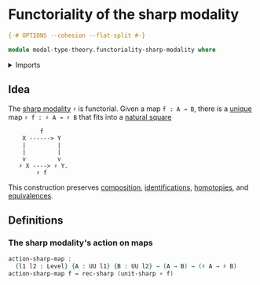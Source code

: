 # Functoriality of the sharp modality

```agda
{-# OPTIONS --cohesion --flat-split #-}

module modal-type-theory.functoriality-sharp-modality where
```

<details><summary>Imports</summary>

```agda
open import foundation.action-on-identifications-functions
open import foundation.dependent-pair-types
open import foundation.function-types
open import foundation.homotopies
open import foundation.identity-types
open import foundation.locally-small-types
open import foundation.universe-levels

open import modal-type-theory.sharp-modality

open import orthogonal-factorization-systems.locally-small-modal-operators
open import orthogonal-factorization-systems.modal-induction
open import orthogonal-factorization-systems.modal-subuniverse-induction
```

</details>

## Idea

The [sharp modality](modal-type-theory.sharp-modality.md) `♯` is functorial.
Given a map `f : A → B`, there is a
[unique](foundation-core.contractible-types.md) map `♯ f : ♯ A → ♯ B` that fits
into a [natural square](foundation-core.commuting-squares-of-maps.md)

```text
         f
    X ------> Y
    |         |
    |         |
    v         v
   ♯ X ----> ♯ Y.
        ♯ f
```

This construction preserves [composition](foundation-core.function-types.md),
[identifications](foundation-core.identity-types.md),
[homotopies](foundation-core.homotopies.md), and
[equivalences](foundation-core.equivalences.md).

## Definitions

### The sharp modality's action on maps

```agda
action-sharp-map :
  {l1 l2 : Level} {A : UU l1} {B : UU l2} → (A → B) → (♯ A → ♯ B)
action-sharp-map f = rec-sharp (unit-sharp ∘ f)
```
